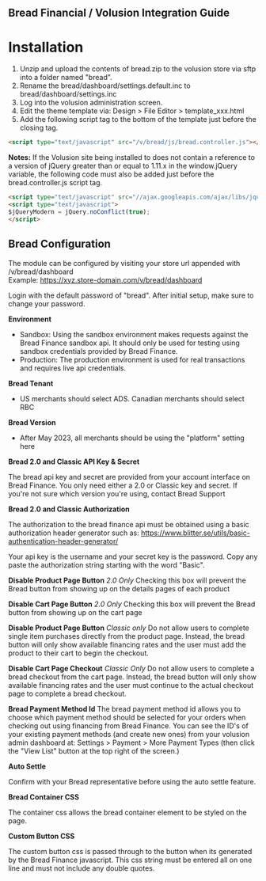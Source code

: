 Bread Financial / Volusion Integration Guide
----------------------------

# Installation

1. Unzip and upload the contents of bread.zip to the volusion store via sftp into a folder
   named "bread".
2. Rename the bread/dashboard/settings.default.inc to bread/dashboard/settings.inc
3. Log into the volusion administration screen.
4. Edit the theme template via: Design > File Editor > template_xxx.html
5. Add the following script tag to the bottom of the template just before the
   closing </body> tag.

```html
<script type="text/javascript" src="/v/bread/js/bread.controller.js"></script>
```
   
**Notes:**
If the Volusion site being installed to does not contain a reference to a version of
jQuery greater than or equal to 1.11.x in the window.jQuery variable, the following 
code must also be added just before the bread.controller.js script tag.

```html
<script type="text/javascript" src="//ajax.googleapis.com/ajax/libs/jquery/1.11.1/jquery.min.js"></script>
<script type="text/javascript">
$jQueryModern = jQuery.noConflict(true);
</script> 
```

## Bread Configuration

The module can be configured by visiting your store url appended with /v/bread/dashboard  
Example: https://xyz.store-domain.com/v/bread/dashboard

Login with the default password of "bread". After initial setup, make sure to change your
password.

**Environment**

 - Sandbox: Using the sandbox environment makes requests against the Bread Finance sandbox
   api. It should only be used for testing using sandbox credentials provided by Bread Finance.
 - Production: The production environment is used for real transactions and requires live api
   credentials.

**Bread Tenant**
 - US merchants should select ADS. Canadian merchants should select RBC

**Bread Version**
 - After May 2023, all merchants should be using the "platform" setting here

**Bread 2.0 and Classic API Key & Secret**
   
The bread api key and secret are provided from your account interface on Bread Finance. You only need either a 2.0 or Classic key and secret. If you're not sure which version you're using, contact Bread Support

**Bread 2.0 and Classic Authorization**

The authorization to the bread finance api must be obtained using a basic authorization header
generator such as: https://www.blitter.se/utils/basic-authentication-header-generator/

Your api key is the username and your secret key is the password. Copy any paste the
authorization string starting with the word "Basic".

**Disable Product Page Button**
*2.0 Only*
Checking this box will prevent the Bread button from showing up on the details pages of each product

**Disable Cart Page Button**
*2.0 Only*
Checking this box will prevent the Bread button from showing up on the cart page

**Disable Product Page Button**
*Classic only*
Do not allow users to complete single item purchases directly from the product page. Instead, the bread button will only show available financing rates and the user must add the product to their cart to begin the checkout.

**Disable Cart Page Checkout**
*Classic Only*
Do not allow users to complete a bread checkout from the cart page. Instead, the bread button will only show available financing rates and the user must continue to the actual checkout page to complete a bread checkout.

**Bread Payment Method Id**
The bread payment method id allows you to choose which payment method should be selected 
for your orders when checking out using financing from Bread Finance. You can see the ID's 
of your existing payment methods (and create new ones) from your volusion admin dashboard
at: Settings > Payment > More Payment Types (then click the "View List" button at the top
right of the screen.)

**Auto Settle**

Confirm with your Bread representative before using the auto settle feature.

**Bread Container CSS**

The container css allows the bread container element to be styled on the page.

**Custom Button CSS**

The custom button css is passed through to the button when its generated by the Bread Finance
javascript. This css string must be entered all on one line and must not include any double
quotes.